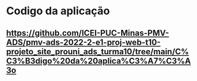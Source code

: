 # Codigo da aplicação

## https://github.com/ICEI-PUC-Minas-PMV-ADS/pmv-ads-2022-2-e1-proj-web-t10-projeto_site_prouni_ads_turma10/tree/main/C%C3%B3digo%20da%20aplica%C3%A7%C3%A3o
